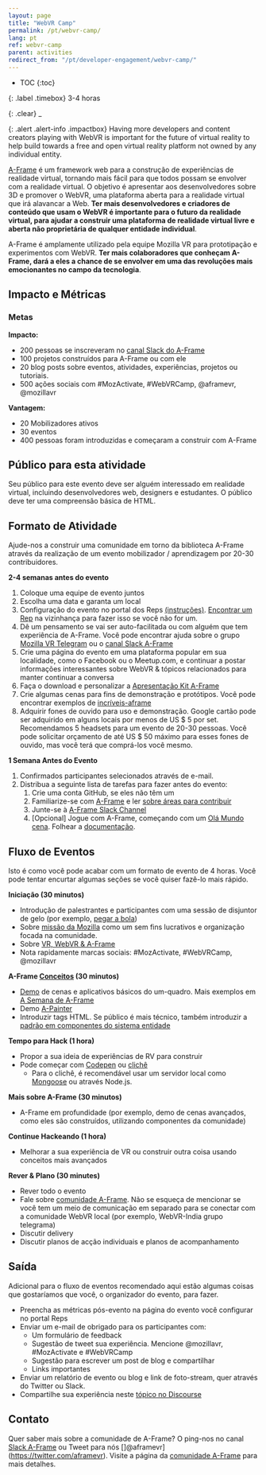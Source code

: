 ```yaml
---
layout: page
title: "WebVR Camp"
permalink: /pt/webvr-camp/
lang: pt
ref: webvr-camp
parent: activities
redirect_from: "/pt/developer-engagement/webvr-camp/"
---
```


* TOC
{:toc}

{: .label .timebox}
<span class="glyphicon glyphicon-time" aria-hidden="true"></span> 3-4 horas

{: .clear}
_

{: .alert .alert-info .impactbox}
<span class="glyphicon glyphicon-ok-circle" aria-hidden="true"></span> Having more developers and content creators playing with WebVR is important for the future of virtual reality to help build towards a free and open virtual reality platform not owned by any individual entity.

[A-Frame](https://aframe.io/) é um framework web para a construção de experiências de realidade virtual, tornando mais fácil para que todos possam se envolver com a realidade virtual. O objetivo é apresentar aos desenvolvedores sobre 3D e promover o WebVR, uma plataforma aberta para a realidade virtual que irá alavancar a Web. __Ter mais desenvolvedores e criadores de conteúdo que usam o WebVR é importante para o futuro da realidade virtual, para ajudar a construir uma plataforma de realidade virtual livre e aberta não proprietária de qualquer entidade individual__.

A-Frame é amplamente utilizado pela equipe Mozilla VR para prototipação e experimentos com WebVR. __Ter mais colaboradores que conheçam A-Frame, dará a eles a chance de se envolver em uma das revoluções mais emocionantes no campo da tecnologia__.

## Impacto e Métricas

### Metas

__Impacto:__

* 200 pessoas se inscreveram no [canal Slack do A-Frame](https://aframe.io/community/#a-frame)
* 100 projetos construídos para A-Frame ou com ele
* 20 blog posts sobre eventos, atividades, experiências, projetos ou tutoriais.
* 500 ações sociais com #MozActivate, #WebVRCamp, @aframevr, @mozillavr

__Vantagem:__

* 20 Mobilizadores ativos
* 30 eventos
* 400 pessoas foram introduzidas e começaram a construir com A-Frame

## Público para esta atividade

Seu público para este evento deve ser alguém interessado em realidade virtual, incluindo desenvolvedores web, designers e estudantes. O público deve ter uma compreensão básica de HTML.

## Formato de Atividade

Ajude-nos a construir uma comunidade em torno da biblioteca A-Frame através da realização de um evento mobilizador / aprendizagem por 20-30 contribuidores.

**2-4 semanas antes do evento**

1. Coloque uma equipe de evento juntos
2. Escolha uma data e garanta um local
3. Configuração do evento no portal dos Reps [(instruções)](https://wiki.mozilla.org/ReMo/SOPs/Event_hosting). [Encontrar um Rep](https://reps.mozilla.org/people/) na vizinhança para fazer isso se você não for um.
4. Dê um pensamento se vai ser auto-facilitada ou com alguém que tem experiência de A-Frame. Você pode encontrar ajuda sobre o grupo [Mozilla VR Telegram](https://telegram.me/MozillaVR) ou o [canal Slack A-Frame](https://aframevr-slack.herokuapp.com/)
5. Crie uma página do evento em uma plataforma popular em sua localidade, como o Facebook ou o Meetup.com, e continuar a postar informações interessantes sobre WebVR & tópicos relacionados para manter continuar a conversa
6. Faça o download e personalizar a [Apresentação Kit A-Frame](https://github.com/aframevr/aframe-presentation-kit)
7. Crie algumas cenas para fins de demonstração e protótipos. Você pode encontrar exemplos de [incríveis-aframe](https://github.com/aframevr/awesome-aframe)
8. Adquirir fones de ouvido para uso e demonstração. Google cartão pode ser adquirido em alguns locais por menos de US $ 5 por set. Recomendamos 5 headsets para um evento de 20-30 pessoas. Você pode solicitar orçamento de até US $ 50 máximo para esses fones de ouvido, mas você terá que comprá-los você mesmo.

**1 Semana Antes do Evento**

1. Confirmados participantes selecionados através de e-mail.
2. Distribua a seguinte lista de tarefas para fazer antes do evento:
    1. Crie uma conta GitHub, se eles não têm um
    2. Familiarize-se com [A-Frame](https://aframe.io/) e ler [sobre áreas para contribuir](https://github.com/aframevr/aframe/blob/master/CONTRIBUTING.md)
    3. Junte-se à [A-Frame Slack Channel](https://aframevr-slack.herokuapp.com/)
    4. [Opcional] Jogue com A-Frame, começando com um [Olá Mundo cena](https://codepen.io/mozvr/pen/BjygdO). Folhear a [documentação](https://aframe.io/docs/0.3.0/introduction/getting-started.html).

## Fluxo de Eventos

Isto é como você pode acabar com um formato de evento de 4 horas. Você pode tentar encurtar algumas seções se você quiser fazê-lo mais rápido.

**Iniciação (30 minutos)**

* Introdução de palestrantes e participantes com uma sessão de disjuntor de gelo (por exemplo, [pegar a bola](http://businessmajors.about.com/od/icebreakers/a/Icebreaker8.htm))
* Sobre [missão da Mozilla](https://www.mozilla.org/mission/) como um sem fins lucrativos e organização focada na comunidade.
* Sobre [VR, WebVR & A-Frame](https://gurumukhi.wordpress.com/2016/09/21/a-frame-for-vr-development-on-web/)
* Nota rapidamente marcas sociais: #MozActivate, #WebVRCamp, @mozillavr

**A-Frame [Conceitos](https://aframe.io/docs/0.3.0/introduction/) (30 minutos)**

* [Demo](http://aframe.io/examples) de cenas e aplicativos básicos do um-quadro. Mais exemplos em [A Semana de A-Frame](https://aframe.io/blog/)
* Demo [A-Painter](https://blog.mozvr.com/a-painter/)
* Introduzir tags HTML. Se público é mais técnico, também introduzir a [padrão em componentes do sistema entidade](https://aframe.io/docs/0.3.0/introduction/#entity-component-system)

**Tempo para Hack (1 hora)**

* Propor a sua ideia de experiências de RV para construir
* Pode começar com [Codepen](http://codepen.io/mozvr/pen/BjygdO) ou [clichê](https://github.com/aframevr/aframe-boilerplate)
    * Para o clichê, é recomendável usar um servidor local como [Mongoose](https://www.cesanta.com/products/binary) ou através Node.js.

**Mais sobre A-Frame (30 minutos)**

* A-Frame em profundidade (por exemplo, demo de cenas avançados, como eles são construídos, utilizando componentes da comunidade)

**Continue Hackeando (1 hora)**

* Melhorar a sua experiência de VR ou construir outra coisa usando conceitos mais avançados

**Rever & Plano (30 minutes)**

* Rever todo o evento
* Fale sobre [comunidade A-Frame](http://aframe.io/community/). Não se esqueça de mencionar se você tem um meio de comunicação em separado para se conectar com a comunidade WebVR local (por exemplo, WebVR-India grupo telegrama)
* Discutir delivery
* Discutir planos de acção individuais e planos de acompanhamento

## Saída

Adicional para o fluxo de eventos recomendado aqui estão algumas coisas que gostaríamos que você, o organizador do evento, para fazer.

* Preencha as métricas pós-evento na página do evento você configurar no portal Reps
* Enviar um e-mail de obrigado para os participantes com:
    * Um formulário de feedback
    * Sugestão de tweet sua experiência. Mencione @mozillavr, #MozActivate e #WebVRCamp
    * Sugestão para escrever um post de blog e compartilhar
    * Links importantes
* Enviar um relatório de evento ou blog e link de foto-stream, quer através do Twitter ou Slack.
* Compartilhe sua experiência neste [tópico no Discourse](https://discourse.mozilla-community.org/t/activate-mozilla-webvr-camp/11190)

## Contato

Quer saber mais sobre a comunidade de A-Frame? O ping-nos no canal [Slack A-Frame](https://aframevr-slack.herokuapp.com/) ou Tweet para nós []@aframevr](https://twitter.com/aframevr). Visite a página da [comunidade A-Frame](https://aframe.io/community/) para mais detalhes.
